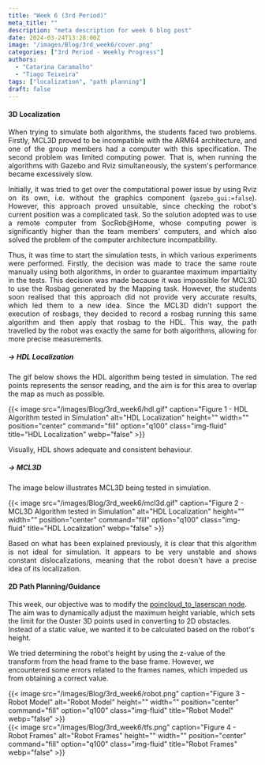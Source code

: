 ```yaml
---
title: "Week 6 (3rd Period)"
meta_title: ""
description: "meta description for week 6 blog post"
date: 2024-03-24T13:28:00Z
image: "/images/Blog/3rd_week6/cover.png"
categories: ["3rd Period - Weekly Progress"]
authors:
  - "Catarina Caramalho"
  - "Tiago Teixeira"
tags: ["localization", "path planning"]
draft: false
---
```

#### 3D Localization
<div style="text-align: justify;">

<!-- Ao tentar correr os dois algoritmos em simulação, os estudantes depararam-se com 2 problemas. Primeiro, o MCL3D não é compatível com a arquitetura ARM64, e um dos elementos do grupo possui um computador com esta especificação. O outro problema foi a falta de poder computacional, ou seja, ao correr os algoritmos com o Gazebo e o Rviz abertos, ficava tudo muito lento.  -->
When trying to simulate both algorithms, the students faced two problems. Firstly, MCL3D proved to be incompatible with the ARM64 architecture, and one of the group members had a computer with this specification. The second problem was limited computing power. That is, when running the algorithms with Gazebo and Rviz simultaneously, the system's performance became excessively slow.

<!-- Inicialmente tentou-se ultrapassar este obstaculo utilizando apenas o rviz, no entanto, esta não era uma boa opção, já que verififcar o local onde o robot se encontrava se tornava numa tarefa complicada.
A segunda ideia e a final, foi utilizar um computador remoto, da SocRob@Home, cujo poder computacional é muito superior aos computadores dos elementos da equipa. -->
Initially, it was tried to get over the computational power issue by using Rviz on its own, i.e. without the graphics component (`gazebo_gui:=false`). However, this approach proved unsuitable, since checking the robot's current position was a complicated task. So the solution adopted was to use a remote computer from SocRob@Home, whose computing power is significantly higher than the team members' computers, and which also solved the problem of the computer architecture incompatibility.

<!-- Conseguiu-se assim proceder à iniciliazação dos testes em simulação, onde foram feitos vários testes.
Primeiro decidiu-se traçar a mesma rota com os 2 algoritmos, de modo a que ambos os testes fossem o mais justos possiveis, e isto fez-se porque o MCL3D nao permitia utilizar o Rosbag proveniente da tarefa do Mapping.
Mas rapidamente os estudantes aperceebram se de que isto não era muito preciso, o que os levou a uma nova ideia. Já que o MCL3D não permite correr rosbags, decidiu-se gravar um rosbag enquanto se corria o HDL, e aplicar esse Rosbag no MCL3D, e assim, para ambos os algoritmos o caminho traçado pelo robot foi exatamente o mesmo. -->
Thus, it was time to start the simulation tests, in which various experiments were performed. Firstly, the decision was made to trace the same route manually using both algorithms, in order to guarantee maximum impartiality in the tests. This decision was made because it was impossible for MCL3D to use the Rosbag generated by the Mapping task. However, the students soon realised that this approach did not provide very accurate results, which led them to a new idea. Since the MCL3D didn't support the execution of rosbags, they decided to record a rosbag running this same algorithm and then apply that rosbag to the HDL. This way, the path travelled by the robot was exactly the same for both algorithms, allowing for more precise measurements.
</div>

##### → HDL Localization
<div style="text-align: justify;">

The gif below shows the HDL algorithm being tested in simulation. The red points represents the sensor reading, and the aim is for this area to overlap the map as much as possible. 
</div>

<div class="image-container">
    {{< image 
        src="/images/Blog/3rd_week6/hdl.gif" 
        caption="Figure 1 - HDL Algorithm tested in Simulation" 
        alt="HDL Localization" 
        height="" 
        width="" 
        position="center" 
        command="fill" 
        option="q100" 
        class="img-fluid" 
        title="HDL Localization"  
        webp="false" 
    >}}
</div>

<div style="text-align: justify;">

Visually, HDL shows adequate and consistent behaviour.
<!-- O gif acima ilustra o algoritmo de localização em causa a ser testado em simulação.
A mancha vermelha corresponde ao que o sensor está a captar, e o ideal é que essa mancha se sobreponha o máximo possível ao mapa. Assim, visualmente, o HDL parece ter um comportamento adequado e consistente. -->
</div>

##### → MCL3D
<div style="text-align: justify;">

The image below illustrates MCL3D being tested in simulation.
</div>

<div class="image-container">
    {{< image 
        src="/images/Blog/3rd_week6/mcl3d.gif" 
        caption="Figure 2 - MCL3D Algorithm tested in Simulation" 
        alt="HDL Localization" 
        height="" 
        width="" 
        position="center" 
        command="fill" 
        option="q100" 
        class="img-fluid" 
        title="HDL Localization"  
        webp="false" 
    >}}
</div>

<div style="text-align: justify;">

Based on what has been explained previously, it is clear that this algorithm is not ideal for simulation. It appears to be very unstable and shows constant dislocalizations, meaning that the robot doesn't have a precise idea of its localization.
<!-- O gif acima demonstra o MCL3D a ser testado em simulação, e com base no que já foi previamente explicado, facilmente se compreende que este algoritmo não é de todo o ideal em simulação, já que aparenta ser bastante instável e demosntra deslocalizações constantes, ou seja, o robot não sabe onde está. -->
</div>

#### 2D Path Planning/Guidance
This week, our objective was to modify the [poincloud_to_laserscan node](https://github.com/ros-perception/pointcloud_to_laserscan). The aim was to dynamically adjust the maximum height variable, which sets the limit for the Ouster 3D points used in converting to 2D obstacles. Instead of a static value, we wanted it to be calculated based on the robot's height.

We tried determining the robot's height by using the z-value of the transform from the head frame to the base frame. However, we encountered some errors related to the frames names, which impeded us from obtaining a correct value.

<div class="image-container">
    <div class="image">
        {{< image 
            src="/images/Blog/3rd_week6/robot.png" 
            caption="Figure 3 - Robot Model" 
            alt="Robot Model" 
            height="" 
            width="" 
            position="center" 
            command="fill" 
            option="q100" 
            class="img-fluid" 
            title="Robot Model"  
            webp="false" 
        >}}
    </div>
    <div class="image">
        {{< image 
            src="/images/Blog/3rd_week6/tfs.png" 
            caption="Figure 4 - Robot Frames" 
            alt="Robot Frames" 
            height="" 
            width="" 
            position="center" 
            command="fill" 
            option="q100" 
            class="img-fluid" 
            title="Robot Frames"  
            webp="false" 
        >}}
    </div>
</div>